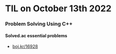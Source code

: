 # **TIL on October 13th 2022**
### Problem Solving Using C++
#### Solved.ac essential problems
- [boj.kr/16928](../../../Problem%20Solving/boj/solvedac/16928-10-13-2022.cpp)
